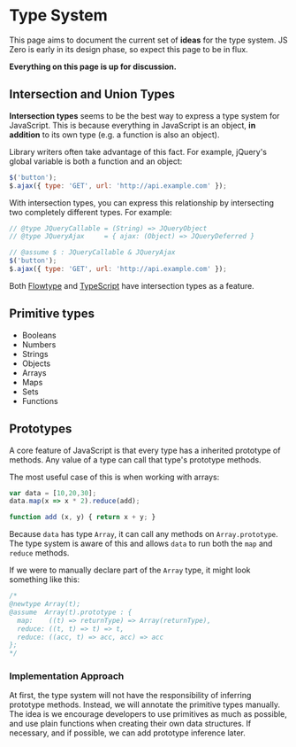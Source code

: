 # Type System

This page aims to document the current set of **ideas** for the type system. JS Zero is early in its design phase, so expect this page to be in flux.

**Everything on this page is up for discussion.**

## Intersection and Union Types

**Intersection types** seems to be the best way to express a type system for JavaScript. This is because everything in JavaScript is an object, **in addition** to its own type (e.g. a function is also an object).

Library writers often take advantage of this fact. For example, jQuery's global variable is both a function and an object:

```javascript
$('button');
$.ajax({ type: 'GET', url: 'http://api.example.com' });
```

With intersection types, you can express this relationship by intersecting two completely different types. For example:

```javascript
// @type JQueryCallable = (String) => JQueryObject
// @type JQueryAjax     = { ajax: (Object) => JQueryDeferred }

// @assume $ : JQueryCallable & JQueryAjax
$('button');
$.ajax({ type: 'GET', url: 'http://api.example.com' });
```

Both [Flowtype](http://flowtype.org/) and [TypeScript](http://www.typescriptlang.org/) have intersection types as a feature.

## Primitive types

- Booleans
- Numbers
- Strings
- Objects
- Arrays
- Maps
- Sets
- Functions

## Prototypes

A core feature of JavaScript is that every type has a inherited prototype of methods. Any value of a type can call that type's prototype methods.

The most useful case of this is when working with arrays:

```javascript
var data = [10,20,30];
data.map(x => x * 2).reduce(add);

function add (x, y) { return x + y; }
```

Because `data` has type `Array`, it can call any methods on `Array.prototype`. The type system is aware of this and allows `data` to run both the `map` and `reduce` methods.

If we were to manually declare part of the `Array` type, it might look something like this:

```javascript
/*
@newtype Array(t);
@assume  Array(t).prototype : {
  map:    ((t) => returnType) => Array(returnType),
  reduce: ((t, t) => t) => t,
  reduce: ((acc, t) => acc, acc) => acc
};
*/
```

### Implementation Approach

At first, the type system will not have the responsibility of inferring prototype methods. Instead, we will annotate the primitive types manually. The idea is we encourage developers to use primitives as much as possible, and use plain functions when creating their own data structures. If necessary, and if possible, we can add prototype inference later.
